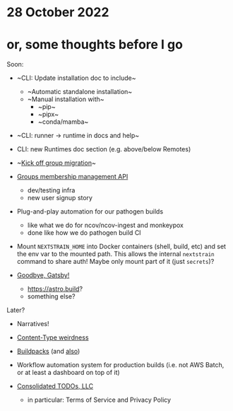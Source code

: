 # 28 October 2022
# or, some thoughts before I go

Soon:

- ~CLI: Update installation doc to include~
  - ~Automatic standalone installation~
  - ~Manual installation with~
    - ~pip~
    - ~pipx~
    - ~conda/mamba~

- ~CLI: runner → runtime in docs and help~
- CLI: new Runtimes doc section (e.g. above/below Remotes)

- ~[Kick off group migration](https://github.com/nextstrain/docs.nextstrain.org/pull/137)~

- [Groups membership management API](https://github.com/nextstrain/nextstrain.org/pull/581)
  - dev/testing infra
  - new user signup story

- Plug-and-play automation for our pathogen builds
  - like what we do for ncov/ncov-ingest and monkeypox
  - done like how we do pathogen build CI

- Mount `NEXTSTRAIN_HOME` into Docker containers (shell, build, etc) and set
  the env var to the mounted path.  This allows the internal `nextstrain`
  command to share auth!  Maybe only mount part of it (just `secrets`)?

- [Goodbye, Gatsby!](2022-10-05.md)
  - <https://astro.build>?
  - something else?

Later?

- Narratives!

- [Content-Type weirdness](2022-09-19.md)

- [Buildpacks](2022-08-02.md) (and [also](2022-07-18.md#buildpacks))

- Workflow automation system for production builds (i.e. not AWS Batch, or at least a dashboard on top of it)

- [Consolidated TODOs, LLC](2022-07-18.md)
  - in particular: Terms of Service and Privacy Policy

